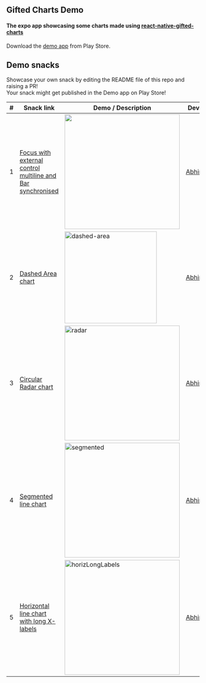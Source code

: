 ## Gifted Charts Demo

#### The expo app showcasing some charts made using [react-native-gifted-charts](https://www.npmjs.com/package/react-native-gifted-charts)

Download the [demo app](https://play.google.com/store/apps/details?id=com.giftedcharts.demo) from Play Store.

## Demo snacks
Showcase your own snack by editing the README file of this repo and raising a PR! <br />
Your snack might get published in the Demo app on Play Store!

| # | Snack link | Demo / Description | Developer |
| - | ---------- | ------------------ | --------- |
| 1 | [Focus with external control multiline and Bar synchronised](https://snack.expo.dev/@ak_97/focus-with-external-control-multiline?platform=android) | <img src = "https://github.com/user-attachments/assets/ca672d9c-b14d-4077-85e6-f3bcaff79f04" height = 300 alt='' /> | [Abhinandan](https://github.com/Abhinandan-Kushwaha) |
| 2 | [Dashed Area chart](https://snack.expo.dev/@ak_97/dashed-area-chart) | <img width="240" alt="dashed-area" src="https://github.com/user-attachments/assets/e75b96ca-b14d-4189-84bd-ad87ddb17d58" /> | [Abhinandan](https://github.com/Abhinandan-Kushwaha) |
| 3 | [Circular Radar chart](https://snack.expo.dev/@ak_97/horizontal-long-x-labels_) | <img width="300" alt="radar" src="https://github.com/user-attachments/assets/64805bf1-46d2-4770-9ff5-db7ea4575a25" /> | [Abhinandan](https://github.com/Abhinandan-Kushwaha) |
| 4 | [Segmented line chart](https://snack.expo.dev/@ak_97/segmented-line-chart) | <img width="300" alt="segmented" src="https://github.com/user-attachments/assets/111bb21d-548a-4a7b-9416-0dcfa7641f5e" /> | [Abhinandan](https://github.com/Abhinandan-Kushwaha) |
| 5 | [Horizontal line chart with long X-labels](https://snack.expo.dev/@ak_97/horizontal-long-x-labels) | <img width="300" alt="horizLongLabels" src="https://github.com/user-attachments/assets/80d0a7d9-2521-4b7f-a87e-5b74f2d4ef91" /> | [Abhinandan](https://github.com/Abhinandan-Kushwaha) |

